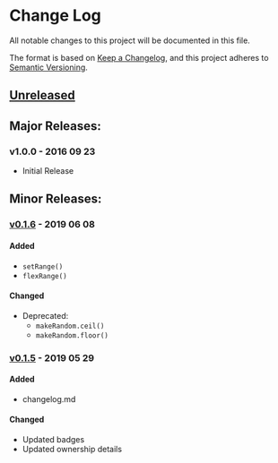 # Change Log
All notable changes to this project will be documented in this file.

The format is based on [Keep a Changelog](https://keepachangelog.com/en/1.0.0/),
and this project adheres to [Semantic Versioning](https://semver.org/spec/v2.0.0.html).

## [Unreleased]
<!-- #### Added -->
<!-- #### Changed -->
<!-- #### Removed -->

## Major Releases:
### v1.0.0 - 2016 09 23
- Initial Release

## Minor Releases:
### [v0.1.6] - 2019 06 08
#### Added
- `setRange()`
- `flexRange()`

#### Changed
- Deprecated: 
	- `makeRandom.ceil()`
	- `makeRandom.floor()`

### [v0.1.5] - 2019 05 29
#### Added
- changelog.md
#### Changed
- Updated badges
- Updated ownership details

<!-- LINKS -->
<!-- RELEASES -->
[Unreleased]: https://github.com/karnthis/make-random/compare/v0.1.6...dev
[v0.1.6]: https://github.com/karnthis/make-random/compare/v0.1.5...v0.1.6
[v0.1.5]: https://github.com/karnthis/make-random/compare/v0.1.4...v0.1.5
<!-- ISSUES -->
